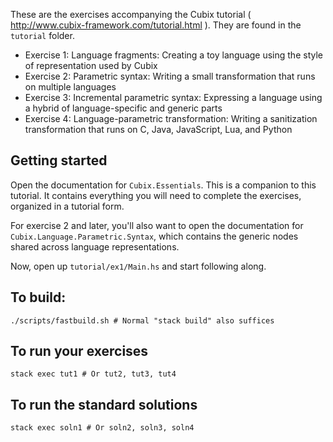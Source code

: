 These are the exercises accompanying the Cubix tutorial ( http://www.cubix-framework.com/tutorial.html ). They are found in the `tutorial` folder.

* Exercise 1: Language fragments: Creating a toy language using the style of representation used by Cubix
* Exercise 2: Parametric syntax: Writing a small transformation that runs on multiple languages
* Exercise 3: Incremental parametric syntax: Expressing a language using a hybrid of language-specific and generic parts
* Exercise 4: Language-parametric transformation: Writing a sanitization transformation that runs on C, Java, JavaScript, Lua, and Python

## Getting started

Open the documentation for `Cubix.Essentials`. This is a companion to this tutorial. It contains everything
you will need to complete the exercises, organized in a tutorial form.

For exercise 2 and later, you'll also want to open the documentation for `Cubix.Language.Parametric.Syntax`,
which contains the generic nodes shared across language representations.

Now, open up `tutorial/ex1/Main.hs` and start following along.


## To build:

    ./scripts/fastbuild.sh # Normal "stack build" also suffices

## To run your exercises

    stack exec tut1 # Or tut2, tut3, tut4

## To run the standard solutions

    stack exec soln1 # Or soln2, soln3, soln4

